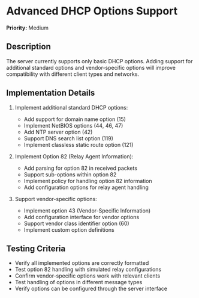 # Advanced DHCP Options Support

**Priority:** Medium

## Description

The server currently supports only basic DHCP options. Adding support for additional standard options and vendor-specific options will improve compatibility with different client types and networks.

## Implementation Details

1. Implement additional standard DHCP options:
   - Add support for domain name option (15)
   - Implement NetBIOS options (44, 46, 47)
   - Add NTP server option (42)
   - Support DNS search list option (119)
   - Implement classless static route option (121)

2. Implement Option 82 (Relay Agent Information):
   - Add parsing for option 82 in received packets
   - Support sub-options within option 82
   - Implement policy for handling option 82 information
   - Add configuration options for relay agent handling

3. Support vendor-specific options:
   - Implement option 43 (Vendor-Specific Information)
   - Add configuration interface for vendor options
   - Support vendor class identifier option (60)
   - Implement custom option definitions

## Testing Criteria

- Verify all implemented options are correctly formatted
- Test option 82 handling with simulated relay configurations
- Confirm vendor-specific options work with relevant clients
- Test handling of options in different message types
- Verify options can be configured through the server interface